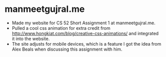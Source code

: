 # manmeetgujral.me

- Made my website for CS 52 Short Assignment 1 at manmeetgujral.me.
- Pulled a cool css animation for extra credit from http://www.hongkiat.com/blog/creative-css-animations/ and integrated
it into the website. 
- The site adjusts for mobile devices, which is a feature I got the idea from Alex Beals when discussing this assignment with him.
